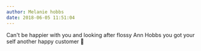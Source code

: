 ```yaml
---
author: Melanie hobbs
date: 2018-06-05 11:51:04
---
```

Can't be happier with you and looking after flossy Ann Hobbs you got your self another happy customer 🤗

